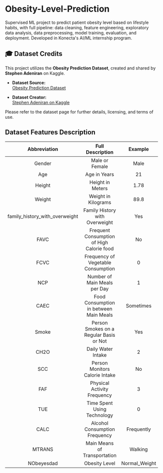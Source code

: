 # Obesity-Level-Prediction

Supervised ML project to predict patient obesity level based on lifestyle habits, with full pipeline: data cleaning,
feature engineering, exploratory data analysis, data preprocessing, model training, evaluation, and deployment.
Developed in Konecta's AI/ML internship program.

## 🎓 Dataset Credits

This project utilizes the **Obesity Prediction Dataset**, created and shared by **Stephen Adeniran** on Kaggle.

- **Dataset Source:**  
  [Obesity Prediction Dataset](https://www.kaggle.com/datasets/adeniranstephen/obesity-prediction-dataset)

- **Dataset Creator:**  
  [Stephen Adeniran on Kaggle](https://www.kaggle.com/adeniranstephen/)

Please refer to the dataset page for further details, licensing, and terms of use.

## Dataset Features Description

|          Abbreviation          |             Full Description              |    Example    |
|:------------------------------:|:-----------------------------------------:|:-------------:|
|             Gender             |              Male or Female               |     Male      |
|              Age               |               Age in Years                |      21       |
|             Height             |             Height in Meters              |     1.78      |
|             Weight             |            Weight in Kilograms            |     89.8      |
| family_history_with_overweight |      Family History with Overweight       |      Yes      |
|              FAVC              | Frequent Consumption of High Calorie food |      No       |
|              FCVC              |    Frequency of Vegetable Consumption     |       0       |
|              NCP               |       Number of Main Meals per Day        |       1       |
|              CAEC              |  Food Consumption in between Main Meals   |   Sometimes   |
|             Smoke              |  Person Smokes on a Regular Basis or Not  |      Yes      |
|              CH2O              |            Daily Water Intake             |       2       |
|              SCC               |      Person Monitors Calorie Intake       |      No       |
|              FAF               |        Physical Activity Frequency        |       3       |
|              TUE               |        Time Spent Using Technology        |       0       |
|              CALC              |       Alcohol Consumption Frequency       |  Frequently   |
|             MTRANS             |       Main Means of Transportation        |    Walking    |
|           NObeyesdad           |               Obesity Level               | Normal_Weight |